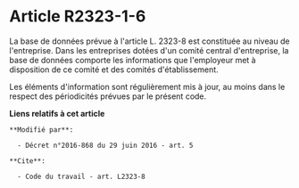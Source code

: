 # Article R2323-1-6

La base de données prévue à l'article L. 2323-8 est constituée au niveau de l'entreprise. Dans les entreprises dotées d'un
comité central d'entreprise, la base de données comporte les informations que l'employeur met à disposition de ce comité et
des comités d'établissement. 

Les éléments d'information sont régulièrement mis à jour, au moins dans le respect des périodicités prévues par le présent
code.

**Liens relatifs à cet article**

	**Modifié par**:

	  - Décret n°2016-868 du 29 juin 2016 - art. 5

	**Cite**:

	  - Code du travail - art. L2323-8
